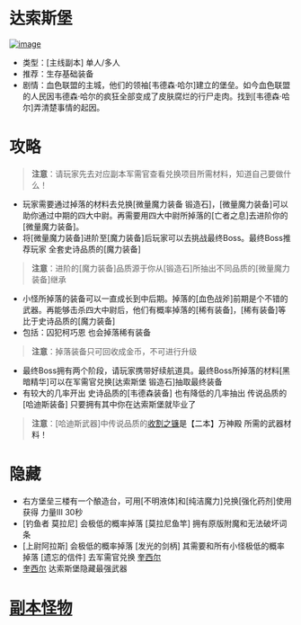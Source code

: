 # 达索斯堡
<a href="https://ibb.co/2Zjc7Q0"><img src="https://i.ibb.co/BngTVxH/image.png" alt="image" border="0"></a>
* 类型：[主线副本] 单人/多人
* 推荐：生存基础装备
* 剧情：血色联盟的主城，他们的领袖[韦德森·哈尔]建立的堡垒。如今血色联盟的人民因韦德森·哈尔的疯狂全部变成了皮肤腐烂的行尸走肉。找到[韦德森·哈尔]弄清楚事情的起因。
# 攻略
>**注意**：请玩家先去对应副本军需官查看兑换项目所需材料，知道自己要做什么！
* 玩家需要通过掉落的材料去兑换[微量魔力装备 锻造石]，[微量魔力装备]可以助你通过中期的四大中尉。再需要用四大中尉所掉落的[亡者之息]去进阶你的[微量魔力装备]。
* 将[微量魔力装备]进阶至[魔力装备]后玩家可以去挑战最终Boss。最终Boss推荐玩家 全套史诗品质的[魔力装备]
>**注意**：进阶的[魔力装备]品质源于你从[锻造石]所抽出不同品质的[微量魔力装备]继承
* 小怪所掉落的装备可以一直成长到中后期。掉落的[血色战斧]前期是个不错的武器。再能够击杀四大中尉后，他们有概率掉落的[稀有装备]，[稀有装备]等比于史诗品质的[魔力装备]
* 包括：囚犯柯巧恩 也会掉落稀有装备
>**注意**：掉落装备只可回收成金币，不可进行升级
* 最终Boss拥有两个阶段，请玩家携带好续航道具。最终Boss所掉落的材料[黑暗精华]可以在军需官兑换[达索斯堡 锻造石]抽取最终装备
* 有较大的几率开出 史诗品质的[韦德森装备] 也有降低的几率抽出 传说品质的[哈迪斯装备] 只要拥有其中你在达索斯堡就毕业了
>**注意**：[哈迪斯武器]中传说品质的<a href="https://github.com/LeafletXD/Minecraft-Yuanchu-Server-Wiki/blob/main/Wiki/RPG%E9%81%93%E5%85%B7/%E8%BF%91%E6%88%98%E6%AD%A6%E5%99%A8/%E5%89%91/%E6%94%B6%E5%89%B2%E4%B9%8B%E9%95%B0.md">收割之镰<a/>是【二本】万神殿 所需的武器材料！
# 隐藏
* 右方堡垒三楼有一个酿造台，可用[不明液体]和[纯洁魔力]兑换[强化药剂]使用获得 力量III 30秒
* [钓鱼者 莫拉尼] 会极低的概率掉落 [莫拉尼鱼竿] 拥有原版附魔和无法破坏词条
* [上尉阿拉斯] 会极低的概率掉落 [发光的剑柄] 其需要和所有小怪极低的概率掉落 [遗忘的信件] 去军需官兑换 <a href="https://github.com/LeafletXD/Minecraft-Yuanchu-Server-Wiki/blob/main/Wiki/RPG%E9%81%93%E5%85%B7/%E8%BF%91%E6%88%98%E6%AD%A6%E5%99%A8/%E5%89%91/%E5%A5%8E%E8%A5%BF%E5%B0%94.md">奎西尔<a/>
* <a href="https://github.com/LeafletXD/Minecraft-Yuanchu-Server-Wiki/blob/main/Wiki/RPG%E9%81%93%E5%85%B7/%E8%BF%91%E6%88%98%E6%AD%A6%E5%99%A8/%E5%89%91/%E5%A5%8E%E8%A5%BF%E5%B0%94.md">奎西尔<a/> 达索斯堡隐藏最强武器
# <a href="https://github.com/LeafletXD/Minecraft-Yuanchu-Server-Wiki/blob/main/Wiki/%E5%89%AF%E6%9C%AC%E6%80%AA%E7%89%A9/%E3%80%90%E4%B8%80%E6%9C%AC%E3%80%91%E8%BE%BE%E7%B4%A2%E6%96%AF%E5%A0%A1.md">副本怪物<a/> 
